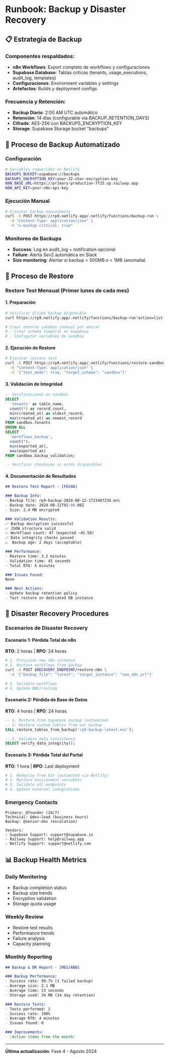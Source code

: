 # Runbook: Backup y Disaster Recovery

## 📋 Estrategia de Backup

### Componentes respaldados:
- **n8n Workflows**: Export completo de workflows y configuraciones
- **Supabase Database**: Tablas críticas (tenants, usage_executions, audit_log, templates)
- **Configuraciones**: Environment variables y settings
- **Artefactos**: Builds y deployment configs

### Frecuencia y Retención:
- **Backup Diario**: 2:00 AM UTC automático
- **Retención**: 14 días (configurable via BACKUP_RETENTION_DAYS)
- **Cifrado**: AES-256 con BACKUPS_ENCRYPTION_KEY
- **Storage**: Supabase Storage bucket "backups"

## 🔄 Proceso de Backup Automatizado

### Configuración
```bash
# Variables requeridas en Netlify
BACKUPS_BUCKET=supabase://backups
BACKUPS_ENCRYPTION_KEY=your-32-char-encryption-key
N8N_BASE_URL=https://primary-production-7f25.up.railway.app
N8N_API_KEY=your-n8n-api-key
```

### Ejecución Manual
```bash
# Ejecutar backup manualmente
curl -X POST https://rp9.netlify.app/.netlify/functions/backup-run \
  -H "Content-Type: application/json" \
  -H "x-backup-critical: true"
```

### Monitoreo de Backups
- **Success**: Log en audit_log + notification opcional
- **Failure**: Alerta Sev2 automática en Slack
- **Size monitoring**: Alertar si backup > 500MB o < 1MB (anomalía)

## 🔧 Proceso de Restore

### Restore Test Mensual (Primer lunes de cada mes)

#### 1. Preparación
```bash
# Verificar último backup disponible
curl https://rp9.netlify.app/.netlify/functions/backup-run?action=list

# Crear entorno sandbox (manual por ahora)
# - Crear schema temporal en Supabase
# - Configurar variables de sandbox
```

#### 2. Ejecución de Restore
```bash
# Ejecutar restore test
curl -X POST https://rp9.netlify.app/.netlify/functions/restore-sandbox \
  -H "Content-Type: application/json" \
  -d '{"test_mode": true, "target_schema": "sandbox"}'
```

#### 3. Validación de Integridad
```sql
-- Verificaciones en sandbox
SELECT 
  'tenants' as table_name,
  count(*) as record_count,
  min(created_at) as oldest_record,
  max(created_at) as newest_record
FROM sandbox.tenants
UNION ALL
SELECT 
  'workflows_backup',
  count(*),
  min(exported_at),
  max(exported_at)
FROM sandbox.backup_validation;

-- Verificar checksums si están disponibles
```

#### 4. Documentación de Resultados
```markdown
## Restore Test Report - [FECHA]

### Backup Info:
- Backup file: rp9-backup-2024-08-12-1723467234.enc
- Backup date: 2024-08-12T02:00:00Z
- Size: 2.4 MB encrypted

### Validation Results:
✅ Backup decryption successful
✅ JSON structure valid
✅ Workflows count: 47 (expected ~45-50)
✅ Data integrity checks passed
⚠️  Backup age: 2 days (acceptable)

### Performance:
- Restore time: 3.2 minutes
- Validation time: 45 seconds
- Total RTO: 4 minutes

### Issues Found:
None

### Next Actions:
- Update backup retention policy
- Test restore on dedicated DB instance
```

## 🚨 Disaster Recovery Procedures

### Escenarios de Disaster Recovery

#### Escenario 1: Pérdida Total de n8n
**RTO**: 2 horas | **RPO**: 24 horas

```bash
# 1. Provision new n8n instance
# 2. Restore workflows from backup
curl -X POST $RECOVERY_ENDPOINT/restore-n8n \
  -d '{"backup_file": "latest", "target_instance": "new_n8n_url"}'

# 3. Validate workflows
# 4. Update DNS/routing
```

#### Escenario 2: Pérdida de Base de Datos
**RTO**: 4 horas | **RPO**: 24 horas

```sql
-- 1. Restore from Supabase backup (automated)
-- 2. Restore custom tables from our backup
CALL restore_tables_from_backup('rp9-backup-latest.enc');

-- 3. Validate data consistency
SELECT verify_data_integrity();
```

#### Escenario 3: Pérdida Total del Portal
**RTO**: 1 hora | **RPO**: Last deployment

```bash
# 1. Redeploy from Git (automated via Netlify)
# 2. Restore environment variables
# 3. Validate all endpoints
# 4. Update external integrations
```

### Emergency Contacts
```
Primary: @founder (24/7)
Technical: @dev-lead (business hours)
Backup: @senior-dev (escalation)

Vendors:
- Supabase Support: support@supabase.io
- Railway Support: help@railway.app
- Netlify Support: support@netlify.com
```

## 📊 Backup Health Metrics

### Daily Monitoring
- Backup completion status
- Backup size trends
- Encryption validation
- Storage quota usage

### Weekly Review
- Restore test results
- Performance trends
- Failure analysis
- Capacity planning

### Monthly Reporting
```markdown
## Backup & DR Report - [MES/AÑO]

### Backup Performance:
- Success rate: 99.7% (1 failed backup)
- Average size: 2.1 MB
- Average time: 23 seconds
- Storage used: 34 MB (14 day retention)

### Restore Tests:
- Tests performed: 1
- Success rate: 100%
- Average RTO: 4 minutes
- Issues found: 0

### Improvements:
- [Action items from the month]
```

---
**Última actualización**: Fase 4 - Agosto 2024